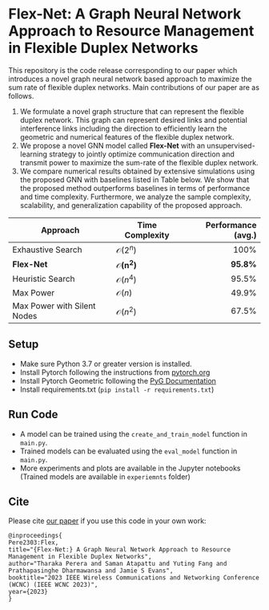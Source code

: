 # Flex-Net: A Graph Neural Network Approach to Resource Management in Flexible Duplex Networks

This repository is the code release corresponding to our paper which introduces a novel graph neural network based approach to maximize the sum rate of flexible duplex networks.
Main contributions of our paper are as follows.

1. We formulate a novel graph structure that can represent the flexible duplex network. This graph can represent desired links and potential interference links including the direction to efficiently learn the geometric and numerical features of the flexible duplex network.
2. We propose a novel GNN model called **Flex-Net** with an unsupervised-learning strategy to jointly optimize communication direction and transmit power to maximize the sum-rate of the flexible duplex network.
3. We compare numerical results obtained by extensive simulations using the proposed GNN with baselines listed in Table below. We show that the proposed method outperforms baselines in terms of performance and time complexity. Furthermore, we analyze the sample complexity, scalability, and generalization capability of the proposed approach.


| Approach                    | Time Complexity             | Performance (avg.) |
|-----------------------------|-----------------------------|-------------------:|
| Exhaustive Search           | $\mathcal{O}(2^n)$          |              100\% |
| **Flex-Net**                | $\mathbf{\mathcal{O}(n^2)}$ |         **95.8\%** |
| Heuristic Search            | $\mathcal{O}(n^4)$          |             95.5\% |
| Max Power                   | $\mathcal{O}(n)$            |             49.9\% |
| Max Power with Silent Nodes | $\mathcal{O}(n^2)$          |             67.5\% |


## Setup

- Make sure Python 3.7 or greater version is installed.
- Install Pytorch following the instructions from [pytorch.org](https://pytorch.org/)
- Install Pytorch Geometric following the [PyG Documentation](https://pytorch-geometric.readthedocs.io/en/latest/install/installation.html)
- Install requirements.txt (```pip install -r requirements.txt```)

## Run Code

- A model can be trained using the `create_and_train_model`  function in `main.py`.
- Trained models can be evaluated using the `eval_model` function in `main.py`.
- More experiments and plots are available in the Jupyter notebooks (Trained models are available in `experiemnts` folder)

## Cite

Please cite [our paper]() if you use this code in your own work:

```
@inproceedings{
Pere2303:Flex,
title="{Flex-Net:} A Graph Neural Network Approach to Resource Management in Flexible Duplex Networks",
author="Tharaka Perera and Saman Atapattu and Yuting Fang and Prathapasinghe Dharmawansa and Jamie S Evans",
booktitle="2023 IEEE Wireless Communications and Networking Conference (WCNC) (IEEE WCNC 2023)",
year={2023}
}
```